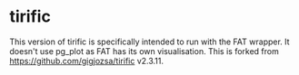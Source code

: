# tirific

This version of tirific is specifically intended to run with the FAT wrapper. It doesn't use pg_plot as FAT has its own visualisation.
This is forked from https://github.com/gigjozsa/tirific v2.3.11.
